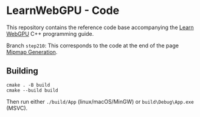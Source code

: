 LearnWebGPU - Code
==================

This repository contains the reference code base accompanying the [Learn WebGPU](https://eliemichel.github.io/LearnWebGPU) C++ programming guide.

Branch `step210`: This corresponds to the code at the end of the page [Mipmap Generation](https://eliemichel.github.io/LearnWebGPU/basic-compute/image-processing/mipmap-generation.html).

Building
--------

```
cmake . -B build
cmake --build build
```

Then run either `./build/App` (linux/macOS/MinGW) or `build\Debug\App.exe` (MSVC).

